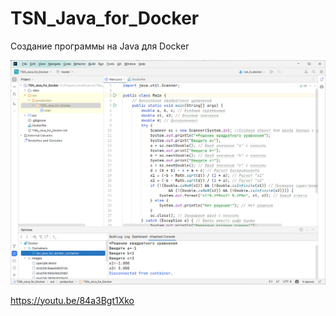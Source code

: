 # TSN_Java_for_Docker
Создание программы на Java для Docker

![srcreenshot](screenshot.png)

https://youtu.be/84a3Bgt1Xko